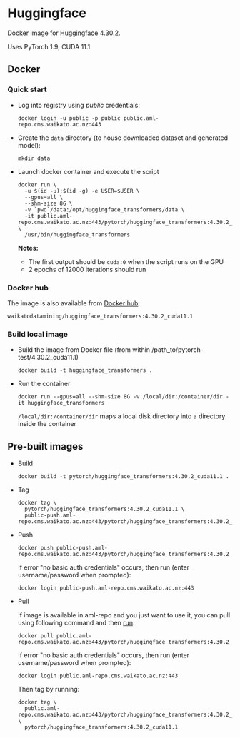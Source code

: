 # Huggingface

Docker image for [Huggingface](https://github.com/huggingface/transformers) 4.30.2.

Uses PyTorch 1.9, CUDA 11.1.

## Docker

### Quick start

* Log into registry using *public* credentials:

  ```commandline
  docker login -u public -p public public.aml-repo.cms.waikato.ac.nz:443 
  ```
* Create the `data` directory (to house downloaded dataset and generated model):

  ```commandline
  mkdir data
  ```

* Launch docker container and execute the script

  ```commandline
  docker run \
    -u $(id -u):$(id -g) -e USER=$USER \
    --gpus=all \
    --shm-size 8G \
    -v `pwd`/data:/opt/huggingface_transformers/data \
    -it public.aml-repo.cms.waikato.ac.nz:443/pytorch/huggingface_transformers:4.30.2_cuda11.1 \
    /usr/bin/huggingface_transformers
  ```
  
  **Notes:**

    * The first output should be `cuda:0` when the script runs on the GPU
    * 2 epochs of 12000 iterations should run

### Docker hub

The image is also available from [Docker hub](https://hub.docker.com/u/waikatodatamining):

```
waikatodatamining/huggingface_transformers:4.30.2_cuda11.1
```

### Build local image

* Build the image from Docker file (from within /path_to/pytorch-test/4.30.2_cuda11.1)

  ```commandline
  docker build -t huggingface_transformers .
  ```
  
* Run the container

  ```commandline
  docker run --gpus=all --shm-size 8G -v /local/dir:/container/dir -it huggingface_transformers
  ```
  `/local/dir:/container/dir` maps a local disk directory into a directory inside the container

## Pre-built images

* Build

  ```commandline
  docker build -t pytorch/huggingface_transformers:4.30.2_cuda11.1 .
  ```
  
* Tag

  ```commandline
  docker tag \
    pytorch/huggingface_transformers:4.30.2_cuda11.1 \
    public-push.aml-repo.cms.waikato.ac.nz:443/pytorch/huggingface_transformers:4.30.2_cuda11.1
  ```
  
* Push

  ```commandline
  docker push public-push.aml-repo.cms.waikato.ac.nz:443/pytorch/huggingface_transformers:4.30.2_cuda11.1
  ```
  If error "no basic auth credentials" occurs, then run (enter username/password when prompted):
  
  ```commandline
  docker login public-push.aml-repo.cms.waikato.ac.nz:443
  ```
  
* Pull

  If image is available in aml-repo and you just want to use it, you can pull using following command and then [run](#run).

  ```commandline
  docker pull public.aml-repo.cms.waikato.ac.nz:443/pytorch/huggingface_transformers:4.30.2_cuda11.1
  ```
  If error "no basic auth credentials" occurs, then run (enter username/password when prompted):
  
  ```commandline
  docker login public.aml-repo.cms.waikato.ac.nz:443
  ```
  Then tag by running:
  
  ```commandline
  docker tag \
    public.aml-repo.cms.waikato.ac.nz:443/pytorch/huggingface_transformers:4.30.2_cuda11.1 \
    pytorch/huggingface_transformers:4.30.2_cuda11.1
  ```
